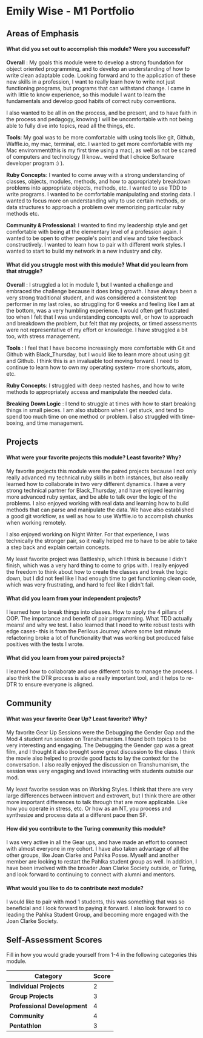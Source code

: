 # Emily Wise - M1 Portfolio

## Areas of Emphasis

#### What did you set out to accomplish this module? Were you successful?
**Overall** : My goals this module were to develop a strong foundation for object oriented programming, and to develop an understanding of how to write clean adaptable code. Looking forward and to the application of these new skills in a profession, I want to really learn how to write not just functioning programs, but programs that can withstand change. I came in with little to know experience, so this module I want to learn the fundamentals and develop good habits of correct ruby conventions.

 I also wanted to be all in on the process, and be present, and to have faith in the process and pedagogy, knowing I will be uncomfortable with not being able to fully dive into topics, read all the things, etc.

**Tools**: My goal was to be more comfortable with using tools like git, Github, Waffle.io, my mac, terminal, etc. I wanted to get more comfortable with my Mac environment(this is my first time using a mac), as well as not be scared of computers and technology (I know.. weird that I choice Software developer program :) ).

**Ruby Concepts**: I wanted to come away with a strong understanding of classes, objects, modules, methods, and how to appropriately breakdown problems into appropriate objects, methods, etc. I wanted to use TDD to write programs. I wanted to be comfortable manipulating and storing data. I wanted to focus more on understanding why to use certain methods, or data structures to approach a problem over memorizing particular ruby methods etc.

**Community & Professional**: I wanted to find my leadership style and get comfortable with being at the elementary level of a profession again. I wanted to be open to other people's point and view and take feedback constructively. I wanted to learn how to pair with different work styles. I wanted to start to build my network in a new industry and city.


#### What did you struggle most with this module? What did you learn from that struggle?

**Overall** : I struggled a lot in module 1, but I wanted a challenge and embraced the challenge because it does bring growth. I have always been a very strong traditional student, and was considered a consistent top performer in my last roles, so struggling for 6 weeks and feeling like I am at the bottom, was a very humbling experience. I would often get frustrated too when I felt that I was understanding concepts well, or how to approach and breakdown the problem, but felt that my projects, or timed assessments were not representative of my effort or knowledge. I have struggled a bit too, with stress management.

**Tools** : I feel that I have become increasingly more comfortable with Git and Github with Black_Thursday, but I would like to learn more about using git and Github. I think this is an invaluable tool moving forward. I need to continue to learn how to own my operating system- more shortcuts, atom, etc.

**Ruby Concepts**: I struggled with deep nested hashes, and how to write methods to appropriately access and manipulate the needed data.

**Breaking Down Logic** : I tend to struggle at times with how to start breaking things in small pieces. I am also stubborn when I get stuck, and tend to spend too much time on one method or problem. I also struggled with time-boxing, and time management.


## Projects

#### What were your favorite projects this module? Least favorite? Why?
My favorite projects this module were the paired projects because I not only really advanced my technical ruby skills in both instances, but also really learned how to collaborate in two very different dynamics. I have a very strong technical partner for Black_Thursday, and have enjoyed learning more advanced ruby syntax, and be able to talk over the logic of the problems. I also enjoyed working with real data and learning how to build methods that can parse and manipulate the data. We have also established a good git workflow, as well as how to use Wafflie.io to accomplish chunks when working remotely.

I also enjoyed working on Night Writer. For that experience, I was technically the stronger pair, so it really helped me to have to be able to take a step back and explain certain concepts.

My least favorite project was Battleship, which I think is because I didn't finish, which was a very hard thing to come to grips with. I really enjoyed the freedom to think about how to create the classes and break the logic down, but I did not feel like I had enough time to get functioning clean code, which was very frustrating, and hard to feel like I didn't fail.

#### What did you learn from your independent projects?
I learned how to break things into classes. How to apply the 4 pillars of OOP. The importance and benefit of pair programming. What TDD actually means! and why we test. I also learned that I need to write robust tests with edge cases- this is from the Perilous Journey where some last minute refactoring broke a lot of functionality that was working but produced false positives with the tests I wrote.   

#### What did you learn from your paired projects?
I learned how to collaborate and use different tools to manage the process. I also think the DTR process is also a really important tool, and it helps to re-DTR to ensure everyone is aligned.

## Community

#### What was your favorite Gear Up? Least favorite? Why?
My favorite Gear Up Sessions were the Debugging the Gender Gap and the Mod 4 student run session on Transhumanism. I found both topics to be very interesting and engaging. The Debugging the Gender gap was a great film, and I thought it also brought some great discussion to the class. I think the movie also helped to provide good facts to lay the context for the conversation. I also really enjoyed the discussion on Transhumanism, the session was very engaging and loved interacting with students outside our mod.

My least favorite session was on Working Styles. I think that there are very large differences between introvert and extrovert, but I think there are other more important differences to talk through that are more applicable. Like how you operate in stress, etc. Or how as an NT, you process and synthesize and process data at a different pace then SF.

#### How did you contribute to the Turing community this module?
I was very active in all the Gear ups, and have made an effort to connect with almost everyone in my cohort. I have also taken advantage of all the other groups, like Joan Clarke and Pahlka Posse. Myself and another member are looking to restart the Pahlka student group as well. In addition, I have been involved with the broader Joan Clarke Society outside, or Turing, and look forward to continuing to connect with alumni and mentors.

#### What would you like to do to contribute next module?
I would like to pair with mod 1 students, this was something that was so beneficial and I look forward to paying it forward. I also look forward to co leading the Pahlka Student Group, and becoming more engaged with the Joan Clarke Society.

## Self-Assessment Scores

Fill in how you would grade yourself from 1-4 in the following categories this module.

| Category                     | Score |
| -----------------------------| ----- |
| **Individual Projects**      |   2   |
| **Group Projects**           |   3   |
| **Professional Development** |   4   |
| **Community**                |   4   |
| **Pentathlon**               |   3   |
